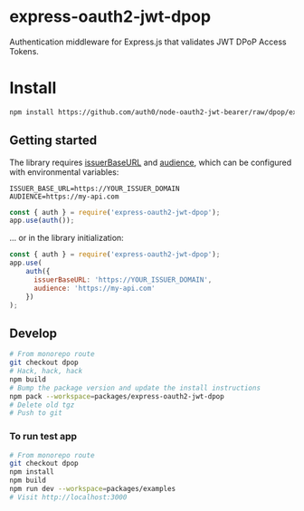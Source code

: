 # express-oauth2-jwt-dpop

Authentication middleware for Express.js that validates JWT DPoP Access Tokens.

# Install
```bash
npm install https://github.com/auth0/node-oauth2-jwt-bearer/raw/dpop/express-oauth2-jwt-dpop-0.0.0-alpha.1.tgz
```

## Getting started

The library requires [issuerBaseURL](https://auth0.github.io/node-oauth2-jwt-bearer/interfaces/authoptions.html#issuerbaseurl) and [audience](https://auth0.github.io/node-oauth2-jwt-bearer/interfaces/authoptions.html#audience), which can be configured with environmental variables:

```shell
ISSUER_BASE_URL=https://YOUR_ISSUER_DOMAIN
AUDIENCE=https://my-api.com
```

```js
const { auth } = require('express-oauth2-jwt-dpop');
app.use(auth());
```

... or in the library initialization:

```js
const { auth } = require('express-oauth2-jwt-dpop');
app.use(
    auth({
      issuerBaseURL: 'https://YOUR_ISSUER_DOMAIN',
      audience: 'https://my-api.com'
    })
);
```

## Develop

```bash
# From monorepo route
git checkout dpop
# Hack, hack, hack
npm build
# Bump the package version and update the install instructions
npm pack --workspace=packages/express-oauth2-jwt-dpop
# Delete old tgz
# Push to git
```

### To run test app

```bash
# From monorepo route
git checkout dpop
npm install
npm build
npm run dev --workspace=packages/examples
# Visit http://localhost:3000
```
